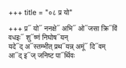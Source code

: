+++
title = "०८ प्र यो"

+++
प्र᳓ यो᳓ ननक्षे᳓ अभि᳓ ओ᳓जसा क्रि᳓विं  
वधइः᳓ शु᳓ष्णं निघोष᳓यन्  
यदे᳓द् अ᳓स्तम्भीत् प्रथ᳓यन्न् अमूं᳓ दि᳓वम्  
आ᳓द् इ᳓ज् जनिष्ट पा᳓र्थिवः